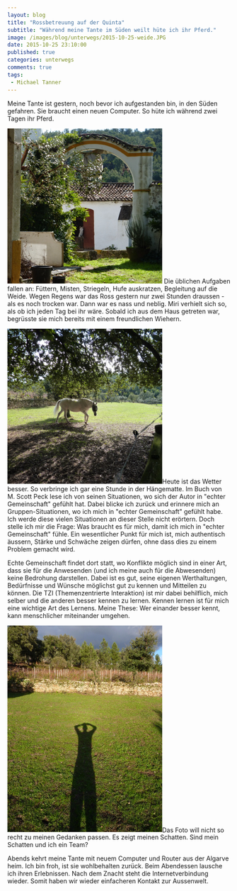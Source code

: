 ```yaml
---
layout: blog
title: "Rossbetreuung auf der Quinta"
subtitle: "Während meine Tante im Süden weilt hüte ich ihr Pferd."
image: /images/blog/unterwegs/2015-10-25-weide.JPG
date: 2015-10-25 23:10:00
published: true
categories: unterwegs
comments: true
tags:
 - Michael Tanner
---
```


Meine Tante ist gestern, noch bevor ich aufgestanden bin, in den Süden gefahren. Sie braucht einen neuen Computer. So hüte ich während zwei Tagen ihr Pferd.

<img class="leadimage left" width="350" title="Miri begrüsst mich am frühen Morgen" src="/images/blog/unterwegs/2015-10-25-miri.JPG"> Die üblichen Aufgaben fallen an: Füttern, Misten, Striegeln, Hufe auskratzen, Begleitung auf die Weide. Wegen Regens war das Ross gestern nur zwei Stunden draussen - als es noch trocken war. Dann war es nass und neblig. Miri verhielt sich so, als ob ich jeden Tag bei ihr wäre. Sobald ich aus dem Haus getreten war, begrüsste sie mich bereits mit einem freundlichen Wiehern.

<img class="leadimage right" width="350" title="Tagüber auf der Weide" src="/images/blog/unterwegs/2015-10-25-miri2.JPG">Heute ist das Wetter besser. So verbringe ich gar eine Stunde in der Hängematte. Im Buch von M. Scott Peck lese ich von seinen Situationen, wo sich der Autor in "echter Gemeinschaft" gefühlt hat. Dabei blicke ich zurück und erinnere mich an Gruppen-Situationen, wo ich mich in "echter Gemeinschaft" gefühlt habe. Ich werde diese vielen Situationen an dieser Stelle nicht erörtern. Doch stelle ich mir die Frage: Was braucht es für mich, damit ich mich in "echter Gemeinschaft" fühle. Ein wesentlicher Punkt für mich ist, mich authentisch äussern, Stärke und Schwäche zeigen dürfen, ohne dass dies zu einem Problem gemacht wird.

Echte Gemeinschaft findet dort statt, wo Konflikte möglich sind in einer Art, dass sie für die Anwesenden (und ich meine auch für die Abwesenden) keine Bedrohung darstellen. Dabei ist es gut, seine eigenen Werthaltungen, Bedürfnisse und Wünsche möglichst gut zu kennen und Mitteilen zu können. Die TZI (Themenzentrierte Interaktion) ist mir dabei behilflich, mich selber und die anderen besser kennen zu lernen. Kennen lernen ist für mich eine wichtige Art des Lernens. Meine These: Wer einander besser kennt, kann menschlicher miteinander umgehen.

<img class="leadimage left" width="350" title="Ich möchte auch meinen Schatten kennen." src="/images/blog/unterwegs/2015-10-25-schatten.JPG">Das Foto will nicht so recht zu meinen Gedanken passen. Es zeigt meinen Schatten. Sind mein Schatten und ich ein Team?

Abends kehrt meine Tante mit neuem Computer und Router aus der Algarve heim. Ich bin froh, ist sie wohlbehalten zurück. Beim Abendessen lausche ich ihren Erlebnissen. Nach dem Znacht steht die Internetverbindung wieder. Somit haben wir wieder einfacheren Kontakt zur Aussenwelt.
